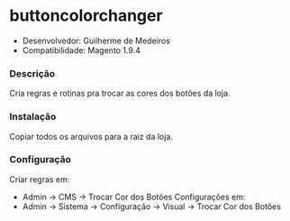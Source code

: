 # buttoncolorchanger
- Desenvolvedor: Guilherme de Medeiros
- Compatibilidade: Magento 1.9.4

### Descrição
Cria regras e rotinas pra trocar as cores dos botões da loja.

### Instalação
Copiar todos os arquivos para a raiz da loja.

### Configuração
Criar regras em:
- Admin → CMS → Trocar Cor dos Botões
Configurações em:
- Admin → Sistema → Configuração → Visual → Trocar Cor dos Botões